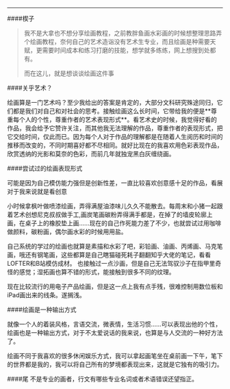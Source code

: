 
---

####楔子

>我不是大拿也不想分享绘画教程，之前教胖鱼画水彩画的时候想整理思路弄个绘画教程，奈何自己的艺术造诣没有艺术生专业，而且绘画是种需要天赋，更需要时间成本和练习打磨的技能，想学就多练练，网上想搜到处都有。
><p>而在这儿，就是想谈谈绘画这件事
####关乎艺术？
<p>绘画算是一门艺术吗？至少我给出的答案是肯定的，大部分文科研究殊途同归，它们都是我们对自己和对社会的思考。接触绘画这么长时间，它带给我的便是**尊重每个人的个性，尊重作者的艺术表现形式**。看艺术史的时候，我觉得好看的作品，我会给予它赞许关注，而其他我无法理解的作品，尊重作者的表现形式，把它交给时间，仅此而已。因为每个人对于作品的理解都是在随着人生阅历和时间的推移而改变的，不同时期喜好都不尽相同。就好比现在的我喜欢用色彩表现作品，欣赏透纳的光影和莫奈的色彩，而前几年就独宠黑白灰缠绕画。

####尝试过的绘画表现形式
<p>可能是因为自己模仿能力强但是创新性差，一直比较喜欢创意感十足的作品，看展对于我来说就是看创意</p>

<p>小时候拿枫叶做喷漆绘画，弄得满屋油漆味儿久久不能散去。每周末和小猪一起跟着艺术创想尼克叔叔做手工,画炭笔画碳粉弄得满手都是，在掉了的墙皮轮廓上画，在桌子上的橡胶垫上画……现在的自己作死能力差了不少，也就尝试过用咖啡做颜料，碳粉画，偶尔画水彩的时候用用盐。

<p>自己系统的学过的绘画也就算是素描和水彩了吧，彩铅画、油画、丙烯画、马克笔画，哦还有钢笔画，这些都算是自己瞎猫碰死耗子翻翻知乎大佬的笔记，看看LOFTER和B站模仿成材。
也接触过一点沙画，但是自己无法驾驭沙子在指甲里奇怪的感觉；湿拓画也算不错的形式，能接触到很多不同的纹理。</p>
<p>现在比较流行的用电子产品绘画，但是这一点上我有点手残，很难控制用数位板和iPad画出来的线条。遂搁浅。

####绘画是一种输出方式

就像一个人的着装风格，言语交流，微表情，生活习惯……可以表现出他的个性，绘画也是一种输出方式，对于不太爱说话的我来说，也算是与人交流的一种好方法了。
<p>绘画不同于我喜欢的很多休闲娱乐方式，我可以拿起画笔坐在桌前画一下午，笔下的世界都是我的，我可以将自己所有的梦境都表现出来，这就是它独有的吸引力。


####尾
不是专业的画者，行文有哪些专业名词或者术语错误还望指正。

